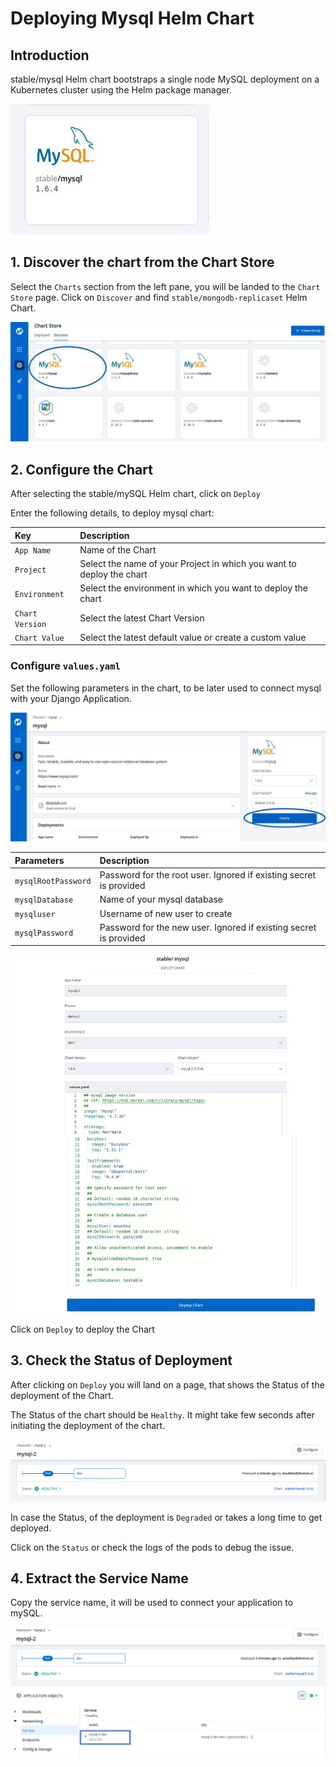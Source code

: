 # Deploying Mysql Helm Chart

## Introduction

stable/mysql Helm chart bootstraps a single node MySQL deployment on a Kubernetes cluster using the Helm package manager.

![](../../../.gitbook/assets/mysql.jpg)

## 1. Discover the chart from the Chart Store

Select the `Charts` section from the left pane, you will be landed to the `Chart Store` page. Click on `Discover` and find `stable/mongodb-replicaset` Helm Chart.

![](../../../.gitbook/assets/chart21%20%281%29.jpg)

## 2. Configure the Chart

After selecting the stable/mySQL Helm chart, click on `Deploy`

Enter the following details, to deploy mysql chart:

| Key | Description |
| :--- | :--- |
| `App Name` | Name of the Chart |
| `Project` | Select the name of your Project in which you want to deploy the chart |
| `Environment` | Select the environment in which you want to deploy the chart |
| `Chart Version` | Select the latest Chart Version |
| `Chart Value` | Select the latest default value or create a custom value |

### Configure `values.yaml`

Set the following parameters in the chart, to be later used to connect mysql with your Django Application.

![](../../../.gitbook/assets/chart3.jpg)

| Parameters | Description |
| :--- | :--- |
| `mysqlRootPassword` | Password for the root user. Ignored if existing secret is provided |
| `mysqlDatabase` | Name of your mysql database |
| `mysqluser` | Username of new user to create |
| `mysqlPassword` | Password for the new user. Ignored if existing secret is provided |

![](../../../.gitbook/assets/chart4o%20%282%29.jpg)

Click on `Deploy` to deploy the Chart

## 3. Check the Status of Deployment

After clicking on `Deploy` you will land on a page, that shows the Status of the deployment of the Chart.

The Status of the chart should be `Healthy`. It might take few seconds after initiating the deployment of the chart.

![](../../../.gitbook/assets/sql1.png)

In case the Status, of the deployment is `Degraded` or takes a long time to get deployed.

Click on the `Status` or check the logs of the pods to debug the issue.

## 4. Extract the Service Name

Copy the service name, it will be used to connect your application to mySQL.

![](../../../.gitbook/assets/sql2%20%282%29.png)

